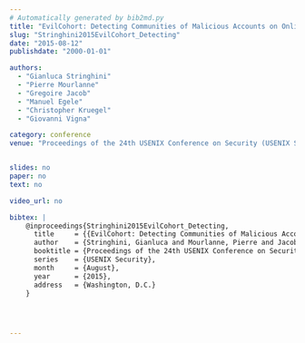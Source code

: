 ```yaml
---
# Automatically generated by bib2md.py
title: "EvilCohort: Detecting Communities of Malicious Accounts on Online Services"
slug: "Stringhini2015EvilCohort_Detecting"
date: "2015-08-12"
publishdate: "2000-01-01"

authors:
  - "Gianluca Stringhini"
  - "Pierre Mourlanne"
  - "Gregoire Jacob"
  - "Manuel Egele"
  - "Christopher Kruegel"
  - "Giovanni Vigna"

category: conference
venue: "Proceedings of the 24th USENIX Conference on Security (USENIX Security)"


slides: no
paper: no
text: no

video_url: no

bibtex: |
    @inproceedings{Stringhini2015EvilCohort_Detecting,
      title     = {{EvilCohort: Detecting Communities of Malicious Accounts on Online Services}},
      author    = {Stringhini, Gianluca and Mourlanne, Pierre and Jacob, Gregoire and Egele, Manuel and Kruegel, Christopher and Vigna, Giovanni},
      booktitle = {Proceedings of the 24th USENIX Conference on Security},
      series    = {USENIX Security},
      month     = {August},
      year      = {2015},
      address   = {Washington, D.C.}
    }




---
```


